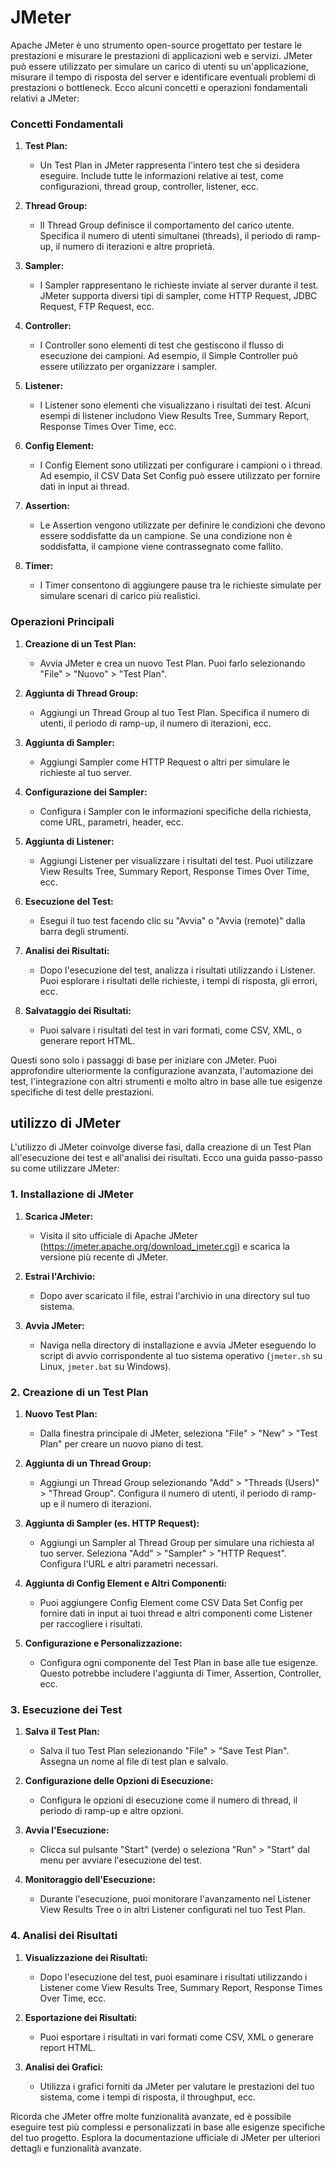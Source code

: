# JMeter

Apache JMeter è uno strumento open-source progettato per testare le prestazioni e misurare le prestazioni di applicazioni web e servizi. JMeter può essere utilizzato per simulare un carico di utenti su un'applicazione, misurare il tempo di risposta del server e identificare eventuali problemi di prestazioni o bottleneck. Ecco alcuni concetti e operazioni fondamentali relativi a JMeter:

### Concetti Fondamentali

1. **Test Plan:**
   - Un Test Plan in JMeter rappresenta l'intero test che si desidera eseguire. Include tutte le informazioni relative ai test, come configurazioni, thread group, controller, listener, ecc.

2. **Thread Group:**
   - Il Thread Group definisce il comportamento del carico utente. Specifica il numero di utenti simultanei (threads), il periodo di ramp-up, il numero di iterazioni e altre proprietà.

3. **Sampler:**
   - I Sampler rappresentano le richieste inviate al server durante il test. JMeter supporta diversi tipi di sampler, come HTTP Request, JDBC Request, FTP Request, ecc.

4. **Controller:**
   - I Controller sono elementi di test che gestiscono il flusso di esecuzione dei campioni. Ad esempio, il Simple Controller può essere utilizzato per organizzare i sampler.

5. **Listener:**
   - I Listener sono elementi che visualizzano i risultati dei test. Alcuni esempi di listener includono View Results Tree, Summary Report, Response Times Over Time, ecc.

6. **Config Element:**
   - I Config Element sono utilizzati per configurare i campioni o i thread. Ad esempio, il CSV Data Set Config può essere utilizzato per fornire dati in input ai thread.

7. **Assertion:**
   - Le Assertion vengono utilizzate per definire le condizioni che devono essere soddisfatte da un campione. Se una condizione non è soddisfatta, il campione viene contrassegnato come fallito.

8. **Timer:**
   - I Timer consentono di aggiungere pause tra le richieste simulate per simulare scenari di carico più realistici.

### Operazioni Principali

1. **Creazione di un Test Plan:**
   - Avvia JMeter e crea un nuovo Test Plan. Puoi farlo selezionando "File" > "Nuovo" > "Test Plan".

2. **Aggiunta di Thread Group:**
   - Aggiungi un Thread Group al tuo Test Plan. Specifica il numero di utenti, il periodo di ramp-up, il numero di iterazioni, ecc.

3. **Aggiunta di Sampler:**
   - Aggiungi Sampler come HTTP Request o altri per simulare le richieste al tuo server.

4. **Configurazione dei Sampler:**
   - Configura i Sampler con le informazioni specifiche della richiesta, come URL, parametri, header, ecc.

5. **Aggiunta di Listener:**
   - Aggiungi Listener per visualizzare i risultati del test. Puoi utilizzare View Results Tree, Summary Report, Response Times Over Time, ecc.

6. **Esecuzione del Test:**
   - Esegui il tuo test facendo clic su "Avvia" o "Avvia (remote)" dalla barra degli strumenti.

7. **Analisi dei Risultati:**
   - Dopo l'esecuzione del test, analizza i risultati utilizzando i Listener. Puoi esplorare i risultati delle richieste, i tempi di risposta, gli errori, ecc.

8. **Salvataggio dei Risultati:**
   - Puoi salvare i risultati del test in vari formati, come CSV, XML, o generare report HTML.

Questi sono solo i passaggi di base per iniziare con JMeter. Puoi approfondire ulteriormente la configurazione avanzata, l'automazione dei test, l'integrazione con altri strumenti e molto altro in base alle tue esigenze specifiche di test delle prestazioni.


## utilizzo di JMeter

L'utilizzo di JMeter coinvolge diverse fasi, dalla creazione di un Test Plan all'esecuzione dei test e all'analisi dei risultati. Ecco una guida passo-passo su come utilizzare JMeter:

### 1. Installazione di JMeter

1. **Scarica JMeter:**
   - Visita il sito ufficiale di Apache JMeter (<https://jmeter.apache.org/download_jmeter.cgi>) e scarica la versione più recente di JMeter.

2. **Estrai l'Archivio:**
   - Dopo aver scaricato il file, estrai l'archivio in una directory sul tuo sistema.

3. **Avvia JMeter:**
   - Naviga nella directory di installazione e avvia JMeter eseguendo lo script di avvio corrispondente al tuo sistema operativo (`jmeter.sh` su Linux, `jmeter.bat` su Windows).

### 2. Creazione di un Test Plan

1. **Nuovo Test Plan:**
   - Dalla finestra principale di JMeter, seleziona "File" > "New" > "Test Plan" per creare un nuovo piano di test.

2. **Aggiunta di un Thread Group:**
   - Aggiungi un Thread Group selezionando "Add" > "Threads (Users)" > "Thread Group". Configura il numero di utenti, il periodo di ramp-up e il numero di iterazioni.

3. **Aggiunta di Sampler (es. HTTP Request):**
   - Aggiungi un Sampler al Thread Group per simulare una richiesta al tuo server. Seleziona "Add" > "Sampler" > "HTTP Request". Configura l'URL e altri parametri necessari.

4. **Aggiunta di Config Element e Altri Componenti:**
   - Puoi aggiungere Config Element come CSV Data Set Config per fornire dati in input ai tuoi thread e altri componenti come Listener per raccogliere i risultati.

5. **Configurazione e Personalizzazione:**
   - Configura ogni componente del Test Plan in base alle tue esigenze. Questo potrebbe includere l'aggiunta di Timer, Assertion, Controller, ecc.

### 3. Esecuzione dei Test

1. **Salva il Test Plan:**
   - Salva il tuo Test Plan selezionando "File" > "Save Test Plan". Assegna un nome al file di test plan e salvalo.

2. **Configurazione delle Opzioni di Esecuzione:**
   - Configura le opzioni di esecuzione come il numero di thread, il periodo di ramp-up e altre opzioni.

3. **Avvia l'Esecuzione:**
   - Clicca sul pulsante "Start" (verde) o seleziona "Run" > "Start" dal menu per avviare l'esecuzione del test.

4. **Monitoraggio dell'Esecuzione:**
   - Durante l'esecuzione, puoi monitorare l'avanzamento nel Listener View Results Tree o in altri Listener configurati nel tuo Test Plan.

### 4. Analisi dei Risultati

1. **Visualizzazione dei Risultati:**
   - Dopo l'esecuzione del test, puoi esaminare i risultati utilizzando i Listener come View Results Tree, Summary Report, Response Times Over Time, ecc.

2. **Esportazione dei Risultati:**
   - Puoi esportare i risultati in vari formati come CSV, XML o generare report HTML.

3. **Analisi dei Grafici:**
   - Utilizza i grafici forniti da JMeter per valutare le prestazioni del tuo sistema, come i tempi di risposta, il throughput, ecc.

Ricorda che JMeter offre molte funzionalità avanzate, ed è possibile eseguire test più complessi e personalizzati in base alle esigenze specifiche del tuo progetto. Esplora la documentazione ufficiale di JMeter per ulteriori dettagli e funzionalità avanzate.
